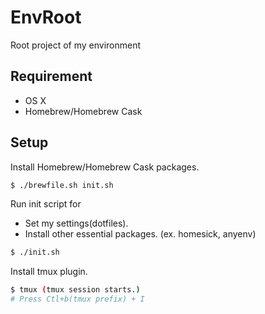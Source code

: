 EnvRoot
=======

Root project of my environment 

## Requirement

- OS X
- Homebrew/Homebrew Cask

## Setup 

Install Homebrew/Homebrew Cask packages.

```bash
$ ./brewfile.sh init.sh
```

Run init script for

- Set my settings(dotfiles).
- Install other essential packages. (ex. homesick, anyenv)

```bash
$ ./init.sh
```

Install tmux plugin.

```bash
$ tmux (tmux session starts.)
# Press Ctl+b(tmux prefix) + I
```
